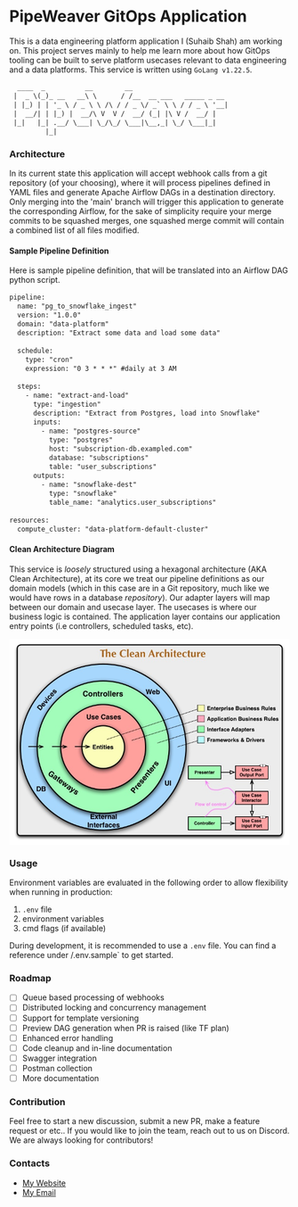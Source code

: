 # PipeWeaver GitOps Application

<!-- [![Go Build](https://github.com/codoworks/go-boilerplate/actions/workflows/go.yml/badge.svg)](https://github.com/codoworks/go-boilerplate/actions/workflows/go.yml)
[![Go Report Card](https://goreportcard.com/badge/github.com/codoworks/go-boilerplate)](https://goreportcard.com/report/github.com/codoworks/go-boilerplate)
[![CodeQL](https://github.com/codoworks/go-boilerplate/actions/workflows/codeql.yml/badge.svg)](https://github.com/codoworks/go-boilerplate/actions/workflows/codeql.yml)
[![Codacy Security Scan](https://github.com/codoworks/go-boilerplate/actions/workflows/codacy.yml/badge.svg)](https://github.com/codoworks/go-boilerplate/actions/workflows/codacy.yml)
[![Actively Maintained](https://img.shields.io/badge/Maintenance%20Level-Actively%20Maintained-green.svg)](https://gist.github.com/cheerfulstoic/d107229326a01ff0f333a1d3476e068d) -->

This is a data engineering platform application I (Suhaib Shah) am working on. This project serves mainly to help me learn more about how GitOps tooling can be built to serve platform usecases relevant to data engineering and a data platforms.
This service is written using `GoLang v1.22.5`.

```
  ____  _          __        __
 |  _ \(_)_ __   __\ \      / /__  __ ___   _____ _ __
 | |_) | | '_ \ / _ \ \ /\ / / _ \/ _` \ \ / / _ \ '__|
 |  __/| | |_) |  __/\ V  V /  __/ (_| |\ V /  __/ |
 |_|   |_| .__/ \___| \_/\_/ \___|\__,_| \_/ \___|_|
         |_|
```

### Architecture

In its current state this application will accept webhook calls from a git repository (of your choosing), where it will process pipelines defined in YAML files and generate Apache Airflow DAGs in a destination directory. Only merging into the 'main' branch will trigger this application to generate the corresponding Airflow, for the sake of simplicity require your merge commits to be squashed merges, one squashed merge commit will contain a combined list of all files modified.

#### Sample Pipeline Definition

Here is sample pipeline definition, that will be translated into an Airflow DAG python script.

```
pipeline:
  name: "pg_to_snowflake_ingest"
  version: "1.0.0"
  domain: "data-platform"
  description: "Extract some data and load some data"

  schedule:
    type: "cron"
    expression: "0 3 * * *" #daily at 3 AM

  steps:
    - name: "extract-and-load"
      type: "ingestion"
      description: "Extract from Postgres, load into Snowflake"
      inputs:
        - name: "postgres-source"
          type: "postgres"
          host: "subscription-db.exampled.com"
          database: "subscriptions"
          table: "user_subscriptions"
      outputs:
        - name: "snowflake-dest"
          type: "snowflake"
          table_name: "analytics.user_subscriptions"

resources:
  compute_cluster: "data-platform-default-cluster"
```

#### Clean Architecture Diagram

This service is _loosely_ structured using a hexagonal architecture (AKA Clean Architecture), at its core we treat our pipeline definitions as our domain models (which in this case are in a Git repository, much like we would have rows in a database _repository_). Our adapter layers will map between our domain and usecase layer. The usecases is where our business logic is contained. The application layer contains our application entry points (i.e controllers, scheduled tasks, etc).

<img align="middle" src="docs/clean-architecture.png">

### Usage

Environment variables are evaluated in the following order to allow flexibility when running in production:

1. `.env` file
2. environment variables
3. cmd flags (if available)

During development, it is recommended to use a `.env` file. You can find a reference under /.env.sample` to get started.

### Roadmap

- [ ] Queue based processing of webhooks
- [ ] Distributed locking and concurrency management
- [ ] Support for template versioning
- [ ] Preview DAG generation when PR is raised (like TF plan)
- [ ] Enhanced error handling
- [ ] Code cleanup and in-line documentation
- [ ] Swagger integration
- [ ] Postman collection
- [ ] More documentation

### Contribution

Feel free to start a new discussion, submit a new PR, make a feature request or etc.. If you would like to join the team, reach out to us on Discord. We are always looking for contributors!

### Contacts

- [My Website](https://syedsuhaibshah.com)
- [My Email](mailto:suhaibshah22@gmail.com)
